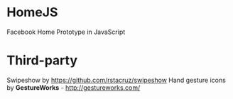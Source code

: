 HomeJS
======

Facebook Home Prototype in JavaScript


Third-party
===========
Swipeshow by https://github.com/rstacruz/swipeshow
Hand gesture icons by **GestureWorks** - http://gestureworks.com/